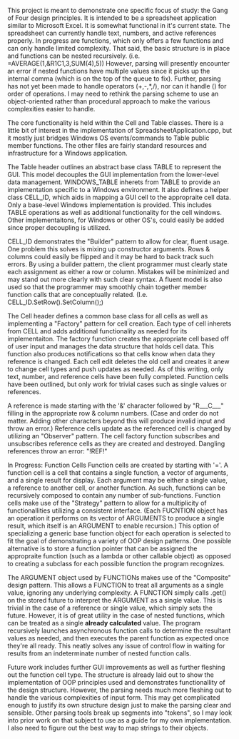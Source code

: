 This project is meant to demonstrate one specific focus of study: the Gang of Four design principles. It is intended to be a spreadsheet application similar to Microsoft Excel. It is somewhat functional in it's current state. The spreadsheet can currently handle text, numbers, and active references properly. In progress are functions, which only offers a few functions and can only handle limited complexity. That said, the basic structure is in place and functions can be nested recursively. (i.e. =AVERAGE(1,&R1C1,3,SUM(4),5)) However, parsing will presently encounter an error if nested functions have multiple values since it picks up the internal comma (which is on the top of the queue to fix). Further, parsing has not yet been made to handle operators (+,-,*,/), nor can it handle () for order of operations. I may need to rethink the parsing scheme to use an object-oriented rather than procedural approach to make the various complexities easier to handle.

The core functionality is held within the Cell and Table classes. There is a little bit of interest in the implementation of SpreadsheetApplication.cpp, but it mostly just bridges Windows OS events/commands to Table public member functions. The other files are fairly standard resources and infrastructure for a Windows application.

The Table header outlines an abstract base class TABLE to represent the GUI. This model decouples the GUI implementation from the lower-level data management. WINDOWS_TABLE inherets from TABLE to provide an implementation specific to a Windows environment. It also defines a helper class CELL_ID, which aids in mapping a GUI cell to the appropraite cell data. Only a base-level Windows implementation is provided. This includes TABLE operations as well as additional functionality for the cell windows. Other implementaitons, for Windows or other OS's, could easily be added since proper decoupling is utilized.

CELL_ID demonstrates the "Builder" pattern to allow for clear, fluent usage. One problem this solves is mixing up constructor arguments. Rows & columns could easily be flipped and it may be hard to back track such errors. By using a builder pattern, the client programmer must clearly state each assignment as either a row or column. Mistakes will be minimized and may stand out more clearly with such clear syntax. A fluent model is also used so that the programmer may smoothly chain together member function calls that are conceptually related. (I.e. CELL_ID.SetRow().SetColumn();)

The Cell header defines a common base class for all cells as well as implementing a "Factory" pattern for cell creation. Each type of cell inherets from CELL and adds additional functionality as needed for its implementaiton. The factory function creates the appropriate cell based off of user input and manages the data structure that holds cell data. This function also produces notifications so that cells know when data they reference is changed. Each cell edit deletes the old cell and creates it anew to change cell types and push updates as needed. As of this writing, only text, number, and reference cells have been fully completed. Function cells have been outlined, but only work for trivial cases such as single values or references.

A reference is made starting with the '&' character followed by "R___C___" filling in the appropriate row & column numbers. (Case and order do not matter. Adding other characters beyond this will produce invalid input and throw an error.) Reference cells update as the referenced cell is changed by utilizing an "Observer" pattern. The cell factory function subscribes and unsubscribes reference cells as they are created and destroyed. Dangling references throw an error: "!REF!"

In Progress: Function Cells
Function cells are created by starting with '='. A function cell is a cell that contains a single function, a vector of arguments, and a single result for display. Each argument may be either a single value, a reference to another cell, or another function. As such, functions can be recursively composed to contain any number of sub-functions. Function cells make use of the "Strategy" pattern to allow for a multiplicity of functionallities utilizing a consistent interface. (Each FUCNTION object has an operation it performs on its vector of ARGUMENTS to produce a single result, which itself is an ARGUMENT to enable recursion.) This option of specializing a generic base function object for each operation is selected to fit the goal of demonstrating a variety of OOP design patterns. One possible alternative is to store a function pointer that can be assigned the appropraite function (such as a lambda or other callable object) as opposed to creating a subclass for each possible function the program recognizes.

The ARGUMENT object used by FUNCTIONs makes use of the "Composite" design pattern. This allows a FUNCTION to treat all arguments as a single value, ignoring any underlying complexity. A FUNCTION simply calls .get() on the stored future to interpret the ARGUMENT as a single value. This is trivial in the case of a reference or single value, which simply sets the future. However, it is of great utility in the case of nested functions, which can be treated as a single **already calculated** value. The program recursively launches asynchronous function calls to determine the resultant values as needed, and then executes the parent function as expected once they're all ready. This neatly solves any issue of control flow in waiting for results from an indeterminate number of nested function calls.

Future work includes further GUI improvements as well as further fleshing out the function cell type. The structure is already laid out to show the implementation of OOP principles used and demonstrates functionallity of the design structure. However, the parsing needs much more fleshing out to handle the various complexities of input form. This may get complicated enough to justify its own structure design just to make the parsing clear and sensible. Other parsing tools break up segments into "tokens", so I may look into prior work on that subject to use as a guide for my own implementation. I also need to figure out the best way to map strings to their objects.